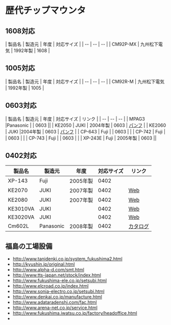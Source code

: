# 歴代チップマウンタ


## 1608対応
| 製品名 | 製造元 | 年度 | 対応サイズ |
| -- | -- | -- |
| CM92P-MX | 九州松下電気 | 1992年製 | 1608 |

## 1005対応
| 製品名 | 製造元 | 年度 | 対応サイズ |
| -- | -- | -- |
| CM92R-M | 九州松下電気 | 1992年製 | 1005 |

## 0603対応
| 製品名 | 製造元 | 年度 | 対応サイズ | リンク |
| -- | -- | -- |
| MPAG3 |Panasonic |  | 0603 ||
| KE2050 | JUKI | 2004年製 | 0603 | [パンフ](http://www.juki.co.jp/smt/dl/gltc/ke_205050.pdf) |
| KE2060 | JUKI |2004年製 | 0603 | [パンフ](http://www.juki.co.jp/smt/dl/gltc/ke_205060.pdf) |
| CP-643 | Fuji | | 0603 | |
| CP-742 | Fuji | | 0603 | |
| CP-743 | Fuji | | 0603 | |
| XP-243E | Fuji | 2005年製 | 0603 ||

## 0402対応

| 製品名 | 製造元 | 年度 | 対応サイズ | リンク |
| -- | -- | -- | -- | -- |
| XP-143 | Fuji | 2005年製 | 0402 | |
| KE2070 | JUKI | 2007年製 | 0402 | [Web](http://www.juki.co.jp/smt/introduce/products/ke2070.html) |
| KE2080 | JUKI | 2007年製 | 0402 | [Web](http://www.juki.co.jp/smt/introduce/products/ke2080.html) |
| KE3010VA | JUKI || 0402 | [Web](http://www.juki.co.jp/smt/introduce/products/ke3010a.html) |
| KE3020VA | JUKI || 0402 | [Web](http://www.juki.co.jp/smt/introduce/products/ke3020va.html) |
| Cm602L | Panasonic | 2008年製 | 0402 | [カタログ](https://www.ykt.co.jp/products/panasonic/pdf/panasonic_cm602_catalog.pdf) |



## 福島の工場設備

* http://www.tanidenki.co.jp/system_fukushima2.html
* http://kyushin.jp/original.html
* http://www.alpha-d.com/smt.html
* http://www.tts-japan.net/stock/index.html
* http://www.fukushima-ele.co.jp/setsubi.html
* http://www.elcroad.co.jp/index.html
* http://www.sonia-electro.co.jp/setsubi.html
* http://www.denkai.co.jp/manufacture.html
* http://www.adataradenshi.com/fac.html
* http://www.arena-net.co.jp/service.html
* http://www.fukushima.iwatsu.co.jp/factory/headoffice.html
* 